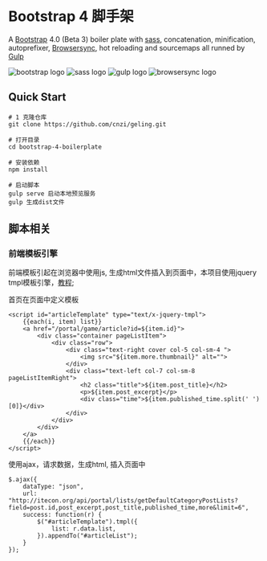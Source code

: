 # Bootstrap 4 脚手架
A [Bootstrap](https://getbootstrap.com/) 4.0 (Beta 3) boiler plate with [sass](http://sass-lang.com/), concatenation, minification, autoprefixer, [Browsersync](https://www.browsersync.io/), hot reloading and sourcemaps all runned by [Gulp](https://gulpjs.com/)

![bootstrap logo](https://user-images.githubusercontent.com/10498583/31125543-e2a88c2c-a848-11e7-87b0-d20ea38d41d0.jpg)
![sass logo](https://user-images.githubusercontent.com/10498583/31125541-e2a732e6-a848-11e7-959d-7d7b0c138124.jpg)
![gulp logo](https://user-images.githubusercontent.com/10498583/31125542-e2a78b88-a848-11e7-8ac5-c396f46e811f.jpg)
![browsersync logo](https://user-images.githubusercontent.com/10498583/31125540-e2a6eed0-a848-11e7-817a-69c5619f772a.jpg)

## Quick Start
```
# 1 克隆仓库
git clone https://github.com/cnzi/geling.git

# 打开目录
cd bootstrap-4-boilerplate

# 安装依赖
npm install

# 启动脚本
gulp serve 启动本地预览服务
gulp 生成dist文件
```

## 脚本相关

### 前端模板引擎
前端模板引起在浏览器中使用js, 生成html文件插入到页面中，本项目使用jquery tmpl模板引擎，[教程]('https://www.cnblogs.com/zhuzhiyuan/p/3510175.html');

首页在页面中定义模板
```
<script id="articleTemplate" type="text/x-jquery-tmpl">
    {{each(i, item) list}}
    <a href="/portal/game/article?id=${item.id}">
        <div class="container pageListItem">
            <div class="row">
                <div class="text-right cover col-5 col-sm-4 ">
                    <img src="${item.more.thumbnail}" alt="">
                </div>
                <div class="text-left col-7 col-sm-8 pageListItemRight">
                    <h2 class="title">${item.post_title}</h2>
                    <p>${item.post_excerpt}</p>
                    <div class="time">${item.published_time.split(' ')[0]}</div>
                </div>
            </div>
        </div>
    </a>
    {{/each}}
</script>
```

使用ajax，请求数据，生成html, 插入页面中
```
$.ajax({
    dataType: "json",
    url: "http://itecon.org/api/portal/lists/getDefaultCategoryPostLists?field=post.id,post_excerpt,post_title,published_time,more&limit=6",
    success: function(r) {
        $("#articleTemplate").tmpl({
            list: r.data.list,
        }).appendTo("#articleList");
    }
});
```
